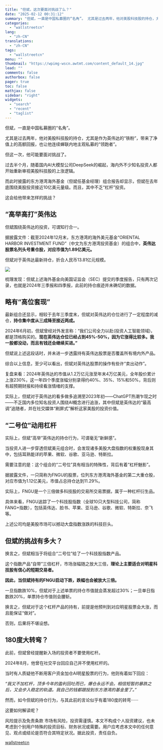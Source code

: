 ```yaml
---
title: "但斌，这次要面对挑战了么？"
date: "2025-02-12 00:31:12"
summary: "但斌，一直是中国私募圈的“名角”。 尤其是过去两年，他对美股科技股的持仓，尤其是作为英伟达的“铁粉”..."
categories:
  - "wallstreetcn"
lang:
  - "zh-CN"
translations:
  - "zh-CN"
tags:
  - "wallstreetcn"
menu: ""
thumbnail: "https://wpimg-wscn.awtmt.com/content_default_14.jpg"
lead: ""
comments: false
authorbox: false
pager: true
toc: false
mathjax: false
sidebar: "right"
widgets:
  - "search"
  - "recent"
  - "taglist"
---
```


但斌，一直是中国私募圈的“名角”。

尤其是过去两年，他对美股科技股的持仓，尤其是作为英伟达的“铁粉”，带来了净值上的高额回报，也让他连续蝉联内地主观私募的“领跑者”。

但这一次，他可能要面对挑战了。

过去半个月，随着国内AI大模型公司DeepSeek的崛起，海内外不少知名投资人都开始重新审视美股科技股的上涨逻辑。

而此时披露的东方港湾海外基金（但斌任基金经理）组合报告却显示，但斌在去年底围绕美股投资接近10亿美元量级。而且，其中不乏“杠杆”投资。

这会给他带来怎样的挑战？

**“高举高打”英伟达**
-------------

但斌围绕英伟达的投资，可谓知行合一。

据披露文件：截至2024年12月末，东方港湾的海外美元基金“ORIENTAL HARBOR INVESTMENT FUND”（中文为东方港湾投资基金）的组合中，**英伟达股票名列头号重仓股，对应市值为1.89亿美元。**

但斌对于英伟达最新持仓，折合人民币13.81亿元规模。

![](https://wpimg-wscn.awtmt.com/02c4f9d1-3f61-40d0-a547-de57ec8a9657.jpeg)

梳理发现：但斌上述海外基金向美国证监会（SEC）提交的季度报告，只有两次记录，也就是2024年三季报和四季报，此前的持仓痕迹并未确切的数据。

**略有“高位套现”**
------------

最新组合还显示，相较于去年三季度末，但斌对英伟达的仓位进行了一定程度的减仓，**持仓集中度从三成降至接近两成。**

2024年6月初，但斌曾经对外发言称：“我们公司全力以赴(投资人工智能领域)，都是顶格购买的。**现在英伟达仓位已经占到45%-50%，因为它涨得比较多。我一股都没动，而且有钱还会继续买进。”**

但斌说上述这段话时，并未进一步透露持有英伟达股票是否覆盖所有境内外产品。

综合以上信息，至少可以看出，但斌对英伟达股票的操作有些许“卖出动作”。

复盘来看：2024年英伟达的市值从1.2万亿元涨至年末4万亿美元，全年股价累计上涨230%，这一年四个季度涨幅分别录得约40%、35%、15%和50%，背后则有超预期财报和持续看涨情绪的支撑。

实际上，但斌对于英伟达的看多做多追溯至2023年初——ChatGPT热潮乍现之时——不乏国内多位知名投资人围绕AI概念进行追涨，其中但斌是英伟达的“最高调”追随者，并在社交媒体“刷屏式”解析这家美股的投资价值。

**“二号位”动用杠杆**
-------------

实际上，但斌“高举”英伟达的持仓行为，可谓毫无“新鲜感”。

当投资人进一步穿透但斌美元组合时，会发现诸多美股大盘指数的权重股现身其中，包括耳熟能详的苹果、微软、谷歌、亚马逊、特斯拉。

需要注意的是：这个组合的“二号位”具有相当的特殊性，背后有着“杠杆魅影”。

据披露文件，一只简称为FNGU的股票，位列东方港湾海外基金的第二大重仓股，对应市值为1.12亿美元，市值占总持仓达到11.29%。

实际上，FNGU是一个三倍做多科技股的交易所交易票据，属于一种杠杆衍生品。

具体来看，FNGU追踪了一个科技股指数（全球10只大型科技公司，简称FANG+指数），包括英伟达、脸书、苹果、亚马逊、谷歌、微软、特斯拉、奈飞等。

上述公司均是美股市场可以撼动大盘指数涨跌的科技巨头。

**但斌的挑战有多大？**
-------------

换言之，但斌相当于将组合“二号位”给了一个科技股指数产品。

这个指数产品“自带”三倍杠杆，市场涨幅随之放大三倍，**理论上主要适合对明星科技股有信心的短期交易者。**

**因此，当但斌持有的FNGU启动下跌，跌幅也会被放大三倍。**

一旦指数跌10%，但斌对于上述单票的持仓市值就会蒸发超过30%；一旦单日指数跌20%，单票持仓市值则会腰斩。

换言之，但斌对于这个杠杆产品的持有，前提是他预判到对应明星股票会大涨，而且能保证“做对”。

否则，后果将不堪设想。

**180度大转弯？**
------------

此前，但斌曾经提醒新入场的投资者不要使用杠杆。

2024年8月，他曾在社交平台回应自己并不使用杠杆的。

当时有人质疑他不断用客户资金加仓AI明星股票的行为，他则有着如下回应：

*“我又不加杠杆，顶多今年的盈利回吐而已，爆仓永远不会。相信短暂的暴跌之后，又会步入稳定的轨道。我自己的钱都跟投到东方港湾的基金里了。”*

然而，如今但斌的持仓行为，与其此前的言论似乎有着180度的转弯······

这要如何解读呢？

风险提示及免责条款
市场有风险，投资需谨慎。本文不构成个人投资建议，也未考虑到个别用户特殊的投资目标、财务状况或需要。用户应考虑本文中的任何意见、观点或结论是否符合其特定状况。据此投资，责任自负。

[wallstreetcn](https://wallstreetcn.com/articles/3740897)
